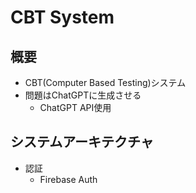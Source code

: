 # CBT System

## 概要

- CBT(Computer Based Testing)システム
- 問題はChatGPTに生成させる
  - ChatGPT API使用

## システムアーキテクチャ

- 認証
  - Firebase Auth
